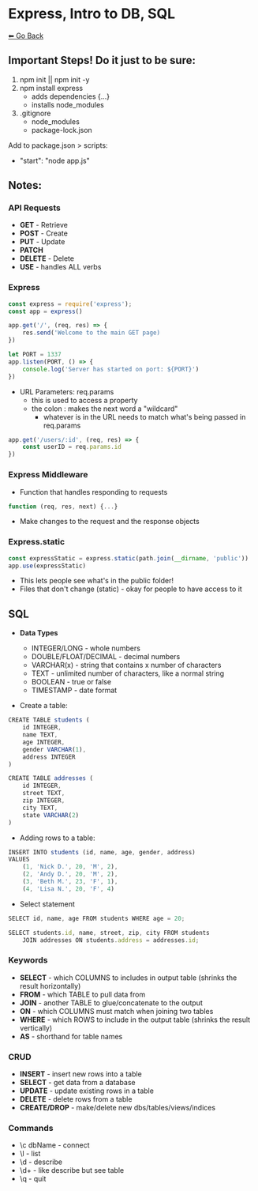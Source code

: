 # Express, Intro to DB, SQL
[⬅ Go Back](../week2.md)

## Important Steps! **Do it just to be sure**:
1. npm init || npm init -y
2. npm install express
    - adds dependencies {...}
    - installs node_modules
3. .gitignore
    - node_modules
    - package-lock.json

Add to package.json > scripts:
- "start": "node app.js"


## Notes:
### **API Requests**
- **GET** - Retrieve
- **POST** - Create
- **PUT** - Update
- **PATCH** 
- **DELETE** - Delete
- **USE** - handles ALL verbs

### **Express**
``` Javascript
const express = require('express');
const app = express() 
```

``` Javascript
app.get('/', (req, res) => {
    res.send('Welcome to the main GET page)
})
```

``` Javascript
let PORT = 1337
app.listen(PORT, () => {
    console.log('Server has started on port: ${PORT}')
})
``` 
- URL Parameters: req.params
    - this is used to access a property
    - the colon : makes the next word a "wildcard"
        - whatever is in the URL needs to match what's being passed in req.params

``` Javascript 
app.get('/users/:id', (req, res) => {
    const userID = req.params.id
})
```

### **Express Middleware**
- Function that handles responding to requests
```Javascript
function (req, res, next) {...}
```
- Make changes to the request and the response objects

### **Express.static**
``` Javascript
const expressStatic = express.static(path.join(__dirname, 'public'))
app.use(expressStatic)
```
- This lets people see what's in the public folder!
- Files that don't change (static) - okay for people to have access to it

## **SQL**
- **Data Types**
    - INTEGER/LONG - whole numbers
    - DOUBLE/FLOAT/DECIMAL - decimal numbers
    - VARCHAR(x) - string that contains x number of characters
    - TEXT - unlimited number of characters, like a normal string
    - BOOLEAN - true or false
    - TIMESTAMP - date format

- Create a table:
``` Javascript
CREATE TABLE students (
    id INTEGER,
    name TEXT,
    age INTEGER,
    gender VARCHAR(1),
    address INTEGER
)

CREATE TABLE addresses (
    id INTEGER,
    street TEXT,
    zip INTEGER,
    city TEXT,
    state VARCHAR(2)
)
```

- Adding rows to a table:
``` Javascript
INSERT INTO students (id, name, age, gender, address)
VALUES
    (1, 'Nick D.', 20, 'M', 2),
    (2, 'Andy D.', 20, 'M', 2),
    (3, 'Beth M.', 23, 'F', 1),
    (4, 'Lisa N.', 20, 'F', 4)
```

- Select statement
``` Javascript
SELECT id, name, age FROM students WHERE age = 20;

SELECT students.id, name, street, zip, city FROM students
    JOIN addresses ON students.address = addresses.id;
```

### **Keywords**
- **SELECT** - which COLUMNS to includes in output table (shrinks the result horizontally)
- **FROM** - which TABLE to pull data from
- **JOIN** - another TABLE to glue/concatenate to the output
- **ON** - which COLUMNS must match when joining two tables
- **WHERE** - which ROWS to include in the output table (shrinks the result vertically)
- **AS** - shorthand for table names

### **CRUD**
- **INSERT** - insert new rows into a table
- **SELECT** - get data from a database
- **UPDATE** - update existing rows in a table
- **DELETE** - delete rows from a table
- **CREATE/DROP** - make/delete new dbs/tables/views/indices

### **Commands**
- \c dbName - connect
- \l - list
- \d - describe
- \d+ - like describe but see table
- \q - quit